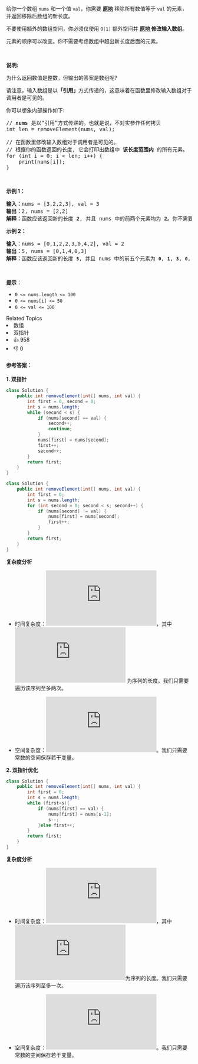 <p>给你一个数组 <code>nums</code><em> </em>和一个值 <code>val</code>，你需要 <strong><a href="https://baike.baidu.com/item/%E5%8E%9F%E5%9C%B0%E7%AE%97%E6%B3%95" target="_blank">原地</a></strong> 移除所有数值等于 <code>val</code><em> </em>的元素，并返回移除后数组的新长度。</p>

<p>不要使用额外的数组空间，你必须仅使用 <code>O(1)</code> 额外空间并 <strong><a href="https://baike.baidu.com/item/%E5%8E%9F%E5%9C%B0%E7%AE%97%E6%B3%95" target="_blank">原地 </a>修改输入数组</strong>。</p>

<p>元素的顺序可以改变。你不需要考虑数组中超出新长度后面的元素。</p>

<p> </p>

<p><strong>说明:</strong></p>

<p>为什么返回数值是整数，但输出的答案是数组呢?</p>

<p>请注意，输入数组是以<strong>「引用」</strong>方式传递的，这意味着在函数里修改输入数组对于调用者是可见的。</p>

<p>你可以想象内部操作如下:</p>

<pre>
// <strong>nums</strong> 是以“引用”方式传递的。也就是说，不对实参作任何拷贝
int len = removeElement(nums, val);

// 在函数里修改输入数组对于调用者是可见的。
// 根据你的函数返回的长度, 它会打印出数组中<strong> 该长度范围内</strong> 的所有元素。
for (int i = 0; i < len; i++) {
    print(nums[i]);
}
</pre>

<p> </p>

<p><strong>示例 1：</strong></p>

<pre>
<strong>输入：</strong>nums = [3,2,2,3], val = 3
<strong>输出：</strong>2, nums = [2,2]
<strong>解释：</strong>函数应该返回新的长度 <strong>2</strong>, 并且 nums<em> </em>中的前两个元素均为 <strong>2</strong>。你不需要考虑数组中超出新长度后面的元素。例如，函数返回的新长度为 2 ，而 nums = [2,2,3,3] 或 nums = [2,2,0,0]，也会被视作正确答案。
</pre>

<p><strong>示例 2：</strong></p>

<pre>
<strong>输入：</strong>nums = [0,1,2,2,3,0,4,2], val = 2
<strong>输出：</strong>5, nums = [0,1,4,0,3]
<strong>解释：</strong>函数应该返回新的长度 <strong><code>5</code></strong>, 并且 nums 中的前五个元素为 <strong><code>0</code></strong>, <strong><code>1</code></strong>, <strong><code>3</code></strong>, <strong><code>0</code></strong>, <strong>4</strong>。注意这五个元素可为任意顺序。你不需要考虑数组中超出新长度后面的元素。
</pre>

<p> </p>

<p><strong>提示：</strong></p>

<ul>
	<li><code>0 <= nums.length <= 100</code></li>
	<li><code>0 <= nums[i] <= 50</code></li>
	<li><code>0 <= val <= 100</code></li>
</ul>
<div><div>Related Topics</div><div><li>数组</li><li>双指针</li></div></div><div><li>👍 958</li><li>👎 0</li></div>



#### **参考答案：**

**1. 双指针**

```java
class Solution {
    public int removeElement(int[] nums, int val) {
        int first = 0, second = 0;
        int s = nums.length;
        while (second < s) {
            if (nums[second] == val) {
                second++;
                continue;
            }
            nums[first] = nums[second];
            first++;
            second++;
        }
        return first;
    }
}
```

```java
class Solution {
    public int removeElement(int[] nums, int val) {
        int first = 0;
        int s = nums.length;
        for (int second = 0; second < s; second++) {
            if (nums[second] != val) {
                nums[first] = nums[second];
                first++;
            }
        }
        return first;
    }
}
```

**复杂度分析**

- 时间复杂度：![O(N)](http://latex.codecogs.com/svg.latex?O(N))，其中 ![n](http://latex.codecogs.com/svg.latex?n) 为序列的长度。我们只需要遍历该序列至多两次。

- 空间复杂度：![O(1)](http://latex.codecogs.com/svg.latex?O(1))。我们只需要常数的空间保存若干变量。

**2. 双指针优化**

```java
class Solution {
    public int removeElement(int[] nums, int val) {
        int first = 0;
        int s = nums.length;
        while (first<s){
            if (nums[first] == val) {
                nums[first] = nums[s-1];
                s--;
            }else first++;
        }
        return first;
    }
}
```

**复杂度分析**

- 时间复杂度：![O(n)](http://latex.codecogs.com/svg.latex?O(n))，其中 ![n](http://latex.codecogs.com/svg.latex?n)为序列的长度。我们只需要遍历该序列至多一次。

- 空间复杂度：![O(1)](http://latex.codecogs.com/svg.latex?O(1))。我们只需要常数的空间保存若干变量。

